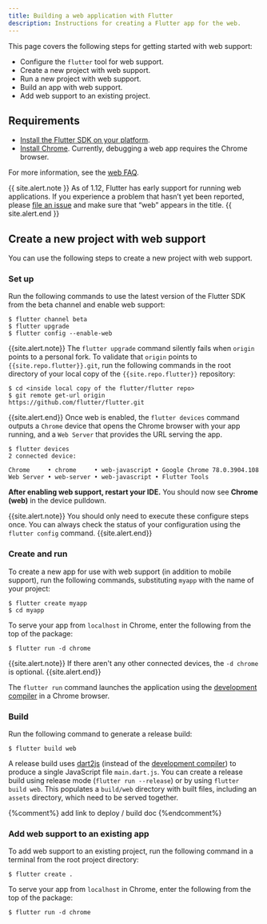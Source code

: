 ```yaml
---
title: Building a web application with Flutter
description: Instructions for creating a Flutter app for the web.
---
```


This page covers the following steps for getting started with web support:
- Configure the `flutter` tool for web support.
- Create a new project with web support.
- Run a new project with web support.
- Build an app with web support.
- Add web support to an existing project.

## Requirements
- [Install the Flutter SDK on your platform][Install Flutter].
- [Install Chrome]. Currently, debugging a web app requires the Chrome browser.

For more information, see the [web FAQ][].

{{ site.alert.note }}
  As of 1.12, Flutter has early support for running web applications.
  If you experience a problem that hasn’t yet been reported,
  please [file an issue][] and make sure that “web” appears in the title.
{{ site.alert.end }}

## Create a new project with web support

You can use the following steps
to create a new project with web support.

### Set up
Run the following commands to use the latest version of the Flutter SDK
from the beta channel and enable web support:

```terminal
$ flutter channel beta
$ flutter upgrade
$ flutter config --enable-web
```

{{site.alert.note}}
The `flutter upgrade` command silently fails
when `origin` points to a personal fork.
To validate that `origin` points to `{{site.repo.flutter}}.git`,
run the following commands in the root directory
of your local copy of the `{{site.repo.flutter}}` repository:

```
$ cd <inside local copy of the flutter/flutter repo>
$ git remote get-url origin
https://github.com/flutter/flutter.git
```
{{site.alert.end}}
Once web is enabled,
the `flutter devices` command outputs a `Chrome` device that opens the
Chrome browser with your app running, and a `Web Server` that provides the URL
serving the app.

```terminal
$ flutter devices
2 connected device:

Chrome     • chrome     • web-javascript • Google Chrome 78.0.3904.108
Web Server • web-server • web-javascript • Flutter Tools
```

**After enabling web support, restart your IDE.**
You should now see **Chrome (web)** in the device pulldown.

{{site.alert.note}}
You should only need to execute these configure steps once. You can always
check the status of your configuration using the `flutter config` command.
{{site.alert.end}}

### Create and run

To create a new app for use with web support
(in addition to mobile support), run the following commands,
substituting `myapp` with the name of your project:

```terminal
$ flutter create myapp
$ cd myapp
```

To serve your app from `localhost` in Chrome,
enter the following from the top of the package:

```terminal
$ flutter run -d chrome
```
{{site.alert.note}}
If there aren't any other connected devices,
the `-d chrome` is optional.
{{site.alert.end}}

The `flutter run` command launches the application using the
[development compiler][] in a Chrome browser.

### Build

Run the following command to generate a release build:

```terminal
$ flutter build web
```

A release build uses [dart2js][] (instead of the [development compiler][])
to produce a single JavaScript file `main.dart.js`.
You can create a release build using release mode (`flutter run --release`)
or by using `flutter build web`. This populates a `build/web` directory
with built files, including an `assets` directory,
which need to be served together.

{%comment%} add link to deploy / build doc {%endcomment%}

### Add web support to an existing app

To add web support to an existing project,
run the following command in a
terminal from the root project directory:

```terminal
$ flutter create .
```
To serve your app from `localhost` in Chrome,
enter the following from the top of the package:

```terminal
$ flutter run -d chrome
```

[dart2js]: https://dart.dev/tools/dart2js
[development compiler]: https://dart.dev/tools/dartdevc
[file an issue]: https://github.com/flutter/flutter/issues/new?title=[web]:+%3Cdescribe+issue+here%3E&labels=%E2%98%B8+platform-web&body=Describe+your+issue+and+include+the+command+you%27re+running,+flutter_web%20version,+browser+version
[web FAQ]: /docs/development/platform-integration/web
[install Chrome]: https://www.google.com/chrome/
[Install Flutter]: https://flutter.dev/docs/get-started/install
